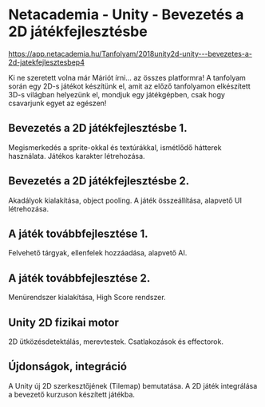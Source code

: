 ﻿
# Netacademia - Unity - Bevezetés a 2D játékfejlesztésbe


https://app.netacademia.hu/Tanfolyam/2018unity2d-unity---bevezetes-a-2d-jatekfejlesztesbep4


Ki ne szeretett volna már Máriót írni… az összes platformra! A tanfolyam során egy 2D-s játékot készítünk el, amit az előző tanfolyamon elkészített 3D-s világban helyezünk el, mondjuk egy játékgépben, csak hogy csavarjunk egyet az egészen!​

## Bevezetés a 2D játékfejlesztésbe 1.
Megismerkedés a sprite-okkal és textúrákkal, ismétlődő hátterek használata. Játékos karakter létrehozása.

## Bevezetés a 2D játékfejlesztésbe 2.
Akadályok kialakítása, object pooling. A játék összeállítása, alapvető UI létrehozása.

## A játék továbbfejlesztése 1.
Felvehető tárgyak, ellenfelek hozzáadása, alapvető AI.

## A játék továbbfejlesztése 2.
Menürendszer kialakítása, High Score rendszer.

## Unity 2D fizikai motor
2D ütközésdetektálás, merevtestek. Csatlakozások és effectorok.

## Újdonságok, integráció
A Unity új 2D szerkesztőjének (Tilemap) bemutatása. A 2D játék integrálása a bevezető kurzuson készített játékba.

 


